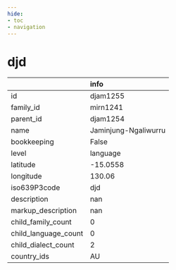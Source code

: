 ```yaml
---
hide:
- toc
- navigation
---
```

# djd
|                      | info                 |
|:---------------------|:---------------------|
| id                   | djam1255             |
| family_id            | mirn1241             |
| parent_id            | djam1254             |
| name                 | Jaminjung-Ngaliwurru |
| bookkeeping          | False                |
| level                | language             |
| latitude             | -15.0558             |
| longitude            | 130.06               |
| iso639P3code         | djd                  |
| description          | nan                  |
| markup_description   | nan                  |
| child_family_count   | 0                    |
| child_language_count | 0                    |
| child_dialect_count  | 2                    |
| country_ids          | AU                   |